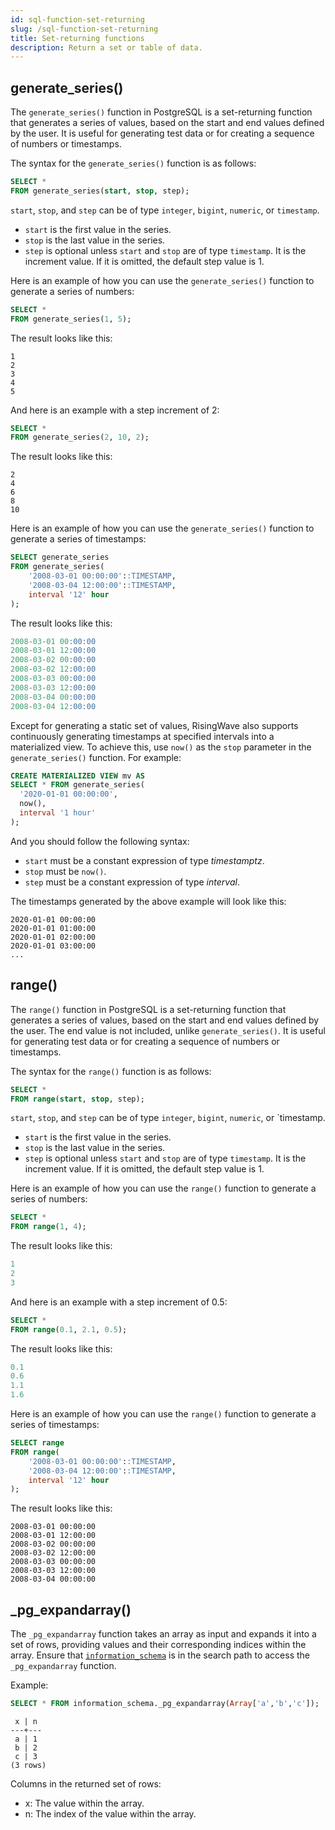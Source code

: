 ```yaml
---
id: sql-function-set-returning
slug: /sql-function-set-returning
title: Set-returning functions
description: Return a set or table of data.
---
```

<head>
  <link rel="canonical" href="https://docs.risingwave.com/docs/current/sql-function-set-returning/" />
</head>

## generate_series()

The `generate_series()` function in PostgreSQL is a set-returning function that generates a series of values, based on the start and end values defined by the user. It is useful for generating test data or for creating a sequence of numbers or timestamps.

The syntax for the `generate_series()` function is as follows:

```sql
SELECT *
FROM generate_series(start, stop, step);
```

`start`, `stop`, and `step` can be of type `integer`, `bigint`, `numeric`, or `timestamp`.

- `start` is the first value in the series.
- `stop` is the last value in the series.
- `step` is optional unless `start` and `stop` are of type `timestamp`. It is the increment value. If it is omitted, the default step value is 1.

Here is an example of how you can use the `generate_series()` function to generate a series of numbers:

```sql
SELECT *
FROM generate_series(1, 5);
```

The result looks like this:

```
1
2
3
4
5
```

And here is an example with a step increment of 2:

```sql
SELECT *
FROM generate_series(2, 10, 2);
```

The result looks like this:

```
2
4
6
8
10
```

Here is an example of how you can use the `generate_series()` function to generate a series of timestamps:

```sql
SELECT generate_series
FROM generate_series(
    '2008-03-01 00:00:00'::TIMESTAMP,
    '2008-03-04 12:00:00'::TIMESTAMP,
    interval '12' hour
);
```

The result looks like this:

```sql
2008-03-01 00:00:00
2008-03-01 12:00:00
2008-03-02 00:00:00
2008-03-02 12:00:00
2008-03-03 00:00:00
2008-03-03 12:00:00
2008-03-04 00:00:00
2008-03-04 12:00:00
```

Except for generating a static set of values, RisingWave also supports continuously generating timestamps at specified intervals into a materialized view. To achieve this, use `now()` as the `stop` parameter in the `generate_series()` function. For example:

```sql
CREATE MATERIALIZED VIEW mv AS
SELECT * FROM generate_series(
  '2020-01-01 00:00:00',
  now(),
  interval '1 hour'
);
```

And you should follow the following syntax:

- `start` must be a constant expression of type *timestamptz*.
- `stop` must be `now()`.
- `step` must be a constant expression of type *interval*.

The timestamps generated by the above example will look like this:

```
2020-01-01 00:00:00
2020-01-01 01:00:00
2020-01-01 02:00:00
2020-01-01 03:00:00
...
```

## range()

The `range()` function in PostgreSQL is a set-returning function that generates a series of values, based on the start and end values defined by the user. The end value is not included, unlike `generate_series()`. It is useful for generating test data or for creating a sequence of numbers or timestamps.

The syntax for the `range()` function is as follows:

```sql
SELECT *
FROM range(start, stop, step);
```

`start`, `stop`, and `step` can be of type `integer`, `bigint`, `numeric`, or `timestamp.

- `start` is the first value in the series.
- `stop` is the last value in the series.
- `step` is optional unless `start` and `stop` are of type `timestamp`. It is the increment value. If it is omitted, the default step value is 1.

Here is an example of how you can use the `range()` function to generate a series of numbers:

```sql
SELECT *
FROM range(1, 4);
```

The result looks like this:

```sql
1
2
3
```

And here is an example with a step increment of 0.5:

```sql
SELECT *
FROM range(0.1, 2.1, 0.5);
```

The result looks like this:

```sql
0.1
0.6
1.1
1.6
```

Here is an example of how you can use the `range()` function to generate a series of timestamps:

```sql
SELECT range
FROM range(
    '2008-03-01 00:00:00'::TIMESTAMP,
    '2008-03-04 12:00:00'::TIMESTAMP,
    interval '12' hour
);
```

The result looks like this:

```
2008-03-01 00:00:00
2008-03-01 12:00:00
2008-03-02 00:00:00
2008-03-02 12:00:00
2008-03-03 00:00:00
2008-03-03 12:00:00
2008-03-04 00:00:00
```

## _pg_expandarray()

The `_pg_expandarray` function takes an array as input and expands it into a set of rows, providing values and their corresponding indices within the array. Ensure that [`information_schema`](/sql/system-catalogs/information-schema.md) is in the search path to access the `_pg_expandarray` function.

Example:

```sql
SELECT * FROM information_schema._pg_expandarray(Array['a','b','c']);
```
```
 x | n
---+---
 a | 1
 b | 2
 c | 3
(3 rows)
```

Columns in the returned set of rows:

- x: The value within the array.
- n: The index of the value within the array.
